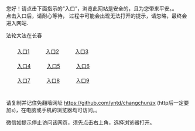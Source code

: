 您好！请点击下面指示的“入口”，浏览此网站是安全的，且为您带来平安。。 <br/>
点击入口后，请耐心等待， 过程中可能会出现无法打开的提示，请忽略，最终会进入网站. </br>

法轮大法在长春<br/>
<div style="padding:10px"><a style="margin:20px" target="_blank" href="https://d1ehkhzs7ybten.cloudfront.net/2Qpsp?evuiyil" id="ccLink1" rel="nofollow">入口1</a> <a target="_blank" style="margin:20px" href="https://dtrukiibtm4rm.cloudfront.net/2Qpsp?dwmgrwyp" id="ccLink2" rel="nofollow">入口2</a> <a style="margin:20px" target="_blank" href="https://d2aw10swug1h1o.cloudfront.net/2Qpsp?kylsiics" id="ccLink3" rel="nofollow">入口3</a></div>

<div style="padding:10px" ><a style="margin:20px" target="_blank" href="https://d1ehkhzs7ybten.cloudfront.net/2Qpsp?evuiyil" id="ccLink4" rel="nofollow">入口4</a> <a style="margin:20px" href="https://dtrukiibtm4rm.cloudfront.net/2Qpsp?dwmgrwyp" target="_blank" id="ccLink5" rel="nofollow">入口5</a> <a style="margin:20px" href="https://d2aw10swug1h1o.cloudfront.net/2Qpsp?kylsiics" target="_blank" id="ccLink6" rel="nofollow">入口6</a></div>

<div style="padding:10px"><a style="margin:20px" target="_blank" href="https://d1ehkhzs7ybten.cloudfront.net/2Qpsp?evuiyil" id="ccLink7" rel="nofollow">入口7</a> <a style="margin:20px" href="https://dtrukiibtm4rm.cloudfront.net/2Qpsp?dwmgrwyp" target="_blank" id="ccLink8" rel="nofollow">入口8</a> <a style="margin:20px" target="_blank" href="https://d2aw10swug1h1o.cloudfront.net/2Qpsp?kylsiics" id="ccLink9" rel="nofollow">入口9</a></div>

<br/>



请复制并记住免翻墙网址 https://github.com/yntd/changchunzx (http后一定要加s)，在电脑或手机的浏览器均可访问。。<br/>

微信如提示停止访问该网页，须先点击右上角，选择浏览器打开。

